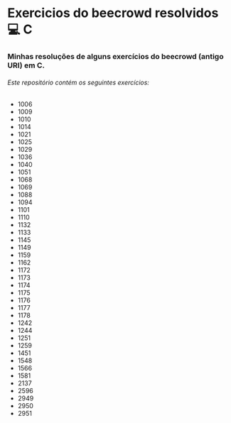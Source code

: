 # Exercicios do beecrowd resolvidos 💻 **C**
### Minhas resoluções de alguns exercícios do beecrowd (antigo URI) em C.

###### Este repositório contém os seguintes exercícios:
- 1006
- 1009
- 1010
- 1014
- 1021
- 1025
- 1029
- 1036
- 1040
- 1051
- 1068
- 1069
- 1088
- 1094
- 1101
- 1110
- 1132
- 1133
- 1145
- 1149
- 1159
- 1162
- 1172
- 1173
- 1174
- 1175
- 1176
- 1177
- 1178
- 1242
- 1244
- 1251
- 1259
- 1451
- 1548
- 1566
- 1581
- 2137
- 2596
- 2949
- 2950
- 2951
